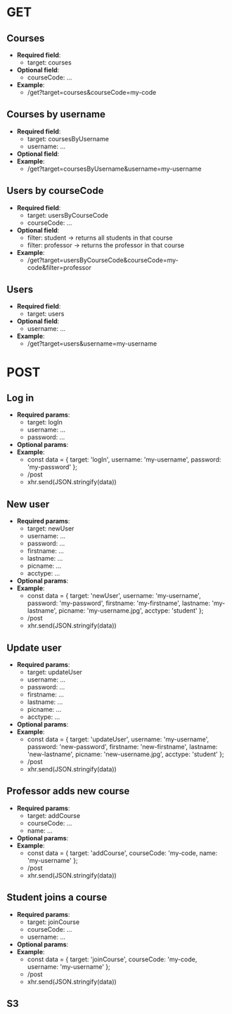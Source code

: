 # GET
## Courses
- **Required field**:
    - target: courses
- **Optional field**:
    - courseCode: ...
- **Example**:
    - /get?target=courses&courseCode=my-code

## Courses by username
- **Required field**:
    - target: coursesByUsername
    - username: ...
- **Optional field**:
- **Example**:
    - /get?target=coursesByUsername&username=my-username

## Users by courseCode
- **Required field**:
    - target: usersByCourseCode
    - courseCode: ...
- **Optional field**:
    - filter: student -> returns all students in that course
    - filter: professor -> returns the professor in that course
- **Example**:
    - /get?target=usersByCourseCode&courseCode=my-code&filter=professor

## Users
- **Required field**:
    - target: users
- **Optional field**:
    - username: ...
- **Example**:
    - /get?target=users&username=my-username


# POST
## Log in
- **Required params**:
    - target: logIn
    - username: ...
    - password: ...
- **Optional params**:
- **Example**:
    - const data = {
        target: 'logIn',
        username: 'my-username',
        password: 'my-password'
    };
    - /post
    - xhr.send(JSON.stringify(data))

## New user
- **Required params**:
    - target: newUser
    - username: ...
    - password: ...
    - firstname: ...
    - lastname: ...
    - picname: ...
    - acctype: ...
- **Optional params**:
- **Example**:
    - const data = {
        target: 'newUser',
        username: 'my-username',
        password: 'my-password',
        firstname: 'my-firstname',
        lastname: 'my-lastname',
        picname: 'my-username.jpg',
        acctype: 'student'
    };
    - /post
    - xhr.send(JSON.stringify(data))

## Update user
- **Required params**:
    - target: updateUser
    - username: ...
    - password: ...
    - firstname: ...
    - lastname: ...
    - picname: ...
    - acctype: ...
- **Optional params**:
- **Example**:
     - const data = {
         target: 'updateUser',
         username: 'my-username',
         password: 'new-password',
         firstname: 'new-firstname',
         lastname: 'new-lastname',
         picname: 'new-username.jpg',
         acctype: 'student'
     };
    - /post
    - xhr.send(JSON.stringify(data))

## Professor adds new course
- **Required params**:
    - target: addCourse
    - courseCode: ...
    - name: ...
- **Optional params**:
- **Example**:
    - const data = {
        target: 'addCourse',
        courseCode: 'my-code,
        name: 'my-username'
    };
    - /post
    - xhr.send(JSON.stringify(data))
    
## Student joins a course
- **Required params**:
    - target: joinCourse
    - courseCode: ...
    - username: ...
- **Optional params**:
- **Example**:
    - const data = {
        target: 'joinCourse',
        courseCode: 'my-code,
        username: 'my-username'
    };
    - /post
    - xhr.send(JSON.stringify(data))

## S3
